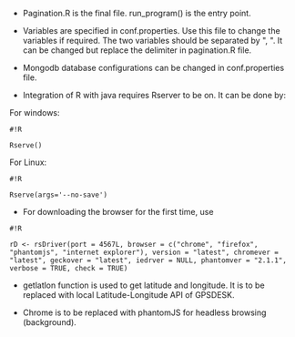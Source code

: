 * Pagination.R is the final file. run_program() is the entry point.

* Variables are specified in conf.properties. Use this file to change the variables if required. The two variables should be separated by ", ". It can be changed but replace the delimiter in pagination.R file.

* Mongodb database configurations can be changed in conf.properties file.

* Integration of R with java requires Rserver to be on. It can be done by:

For windows:
```
#!R

Rserve()
```

For Linux:

```
#!R

Rserve(args='--no-save')
```


* For downloading the browser for the first time, use

```
#!R

rD <- rsDriver(port = 4567L, browser = c("chrome", "firefox", "phantomjs", "internet explorer"), version = "latest", chromever = "latest", geckover = "latest", iedrver = NULL, phantomver = "2.1.1", verbose = TRUE, check = TRUE)
```


* getlatlon function is used to get latitude and longitude. It is to be replaced with local Latitude-Longitude API of GPSDESK.

* Chrome is to be replaced with phantomJS for headless browsing (background).